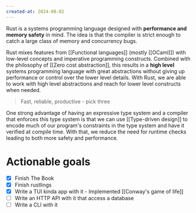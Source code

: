 ```yaml
---
created-at: 2024-08-02
---
```


Rust is a systems programming language designed with **performance and memory safety** in mind. The idea is that the compiler is strict enough to catch a large class of memory and concurrency bugs.

Rust mixes features from [[Functional languages]] (mostly [[OCaml]]) with low-level concepts and imperative programming constructs. Combined with the philosophy of [[Zero cost abstraction]], this results in a **high level** systems programming language with great abstractions without giving up performance or control over the lower level details. With Rust, we are able to work with high level abstractions and reach for lower level constructs when needed.

> Fast, reliable, productive - pick three

One strong advantage of having an expressive type system and a compiler that enforces this type system is that we can use [[Type-driven design]] to encode much of our program's constraints in the type system and have it verified at compile time. With that, we reduce the need for runtime checks leading to both more safety and performance.

# Actionable goals

- [X] Finish The Book
- [X] Finish rustlings
- [x] Write a TUI kinda app with it - Implemented [[Conway's game of life]]
- [ ] Write an HTTP API with it that access a database
- [ ] Write a CLI with it
